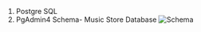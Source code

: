 1. Postgre SQL
2. PgAdmin4
Schema- Music Store Database
![Schema](https://github.com/user-attachments/assets/25b977ac-4216-4ab7-8513-897d638dc7ce)
